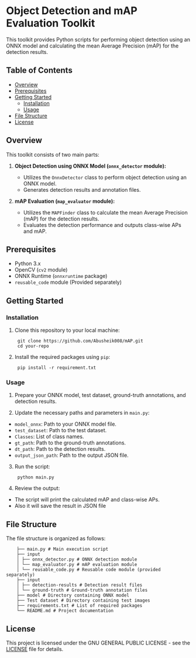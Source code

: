 # Object Detection and mAP Evaluation Toolkit

This toolkit provides Python scripts for performing object detection using an ONNX model and calculating the mean Average Precision (mAP) for the detection results.

## Table of Contents

- [Overview](#overview)
- [Prerequisites](#prerequisites)
- [Getting Started](#getting-started)
  - [Installation](#installation)
  - [Usage](#usage)
- [File Structure](#file-structure)
- [License](#license)

## Overview

This toolkit consists of two main parts:

1. **Object Detection using ONNX Model (`onnx_detector` module):**
   - Utilizes the `OnnxDetector` class to perform object detection using an ONNX model.
   - Generates detection results and annotation files.
   
2. **mAP Evaluation (`map_evaluator` module):**
   - Utilizes the `MAPFinder` class to calculate the mean Average Precision (mAP) for the detection results.
   - Evaluates the detection performance and outputs class-wise APs and mAP.

## Prerequisites

- Python 3.x
- OpenCV (`cv2` module)
- ONNX Runtime (`onnxruntime` package)
- `reusable_code` module (Provided separately)

## Getting Started

### Installation

1. Clone this repository to your local machine:

        git clone https://github.com/Abusheik008/mAP.git
        cd your-repo
2. Install the required packages using `pip`:

        pip install -r requirement.txt

### Usage

1. Prepare your ONNX model, test dataset, ground-truth annotations, and detection results.

2. Update the necessary paths and parameters in `main.py`:
- `model_onnx`: Path to your ONNX model file.
- `test_dataset`: Path to the test dataset.
- `Classes`: List of class names.
- `gt_path`: Path to the ground-truth annotations.
- `dt_path`: Path to the detection results.
- `output_json_path`: Path to the output JSON file.

3. Run the script:

        python main.py

4. Review the output:
- The script will print the calculated mAP and class-wise APs.
- Also it will save the result in JSON file

## File Structure

The file structure is organized as follows:

        ├── main.py # Main execution script
        ├── input
        │ ├── onnx_detector.py # ONNX detection module
        │ └── map_evaluator.py # mAP evaluation module
        │ └── reusable_code.py # Reusable code module (provided separately)
        ├── input
        │ ├── detection-results # Detection result files
        │ └── ground-truth # Ground-truth annotation files
        ├── model # Directory containing ONNX model
        ├── Test dataset # Directory containing test images
        ├── requirements.txt # List of required packages
        └── README.md # Project documentation

## License

This project is licensed under the GNU GENERAL PUBLIC LICENSE - see the [LICENSE](LICENSE) file for details.

